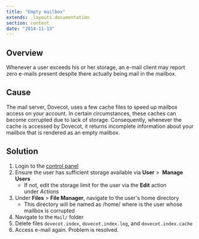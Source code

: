 ```yaml
---
title: "Empty mailbox"
extends: _layouts.documentation
section: content
date: "2014-11-13"
---
```


## Overview

Whenever a user exceeds his or her storage, an e-mail client may report zero e-mails present despite there actually being mail in the mailbox.

## Cause

The mail server, Dovecot, uses a few cache files to speed up mailbox access on your account. In certain circumstances, these caches can become corrupted due to lack of storage. Consequently, whenever the cache is accessed by Dovecot, it returns incomplete information about your mailbox that is rendered as an empty mailbox.

## Solution

1. Login to the [control panel](/docs/control-panel/logging-into-the-control-panel/ "Logging into the control panel")
2. Ensure the user has sufficient storage available via **User** >  **Manage Users**
    - If not, edit the storage limit for the user via the **Edit** action under _Actions_
3. Under **Files** > **File Manager**, navigate to the user's home directory
    - This directory will be named as /home/_<user>_ where _<user>_ is the user whose mailbox is corrupted
4. Navigate to the `Mail/` folder
5. Delete files `dovecot.index`, `dovecot.index.log`, and `dovecot.index.cache`
6. Access e-mail again. Problem is resolved.
